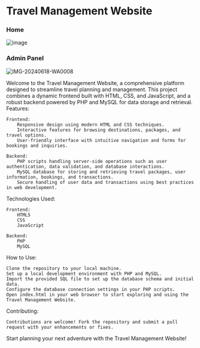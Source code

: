 <h1>Travel Management Website</h1>
<h3>Home</h3>

![image](![IMG-20240618-WA0010](https://github.com/PrathyushaGundlapally/Travel-Management-System/assets/136232021/3383dc7d-7bf2-40f1-8d3c-9baf1b22afd8)
)

<h3>Admin Panel</h3>

![IMG-20240618-WA0008](https://github.com/PrathyushaGundlapally/Travel-Management-System/assets/136232021/f8d7249b-33f0-4387-abbf-9f1040f7a453)






Welcome to the Travel Management Website, a comprehensive platform designed to streamline travel planning and management. This project combines a dynamic frontend built with HTML, CSS, and JavaScript, and a robust backend powered by PHP and MySQL for data storage and retrieval.
Features:

    Frontend:
        Responsive design using modern HTML and CSS techniques.
        Interactive features for browsing destinations, packages, and travel options.
        User-friendly interface with intuitive navigation and forms for bookings and inquiries.

    Backend:
        PHP scripts handling server-side operations such as user authentication, data validation, and database interactions.
        MySQL database for storing and retrieving travel packages, user information, bookings, and transactions.
        Secure handling of user data and transactions using best practices in web development.

Technologies Used:

    Frontend:
        HTML5
        CSS
        JavaScript 

    Backend:
        PHP 
        MySQL

How to Use:

    Clone the repository to your local machine.
    Set up a local development environment with PHP and MySQL.
    Import the provided SQL file to set up the database schema and initial data.
    Configure the database connection settings in your PHP scripts.
    Open index.html in your web browser to start exploring and using the Travel Management Website.

Contributing:

    Contributions are welcome! Fork the repository and submit a pull request with your enhancements or fixes.

Start planning your next adventure with the Travel Management Website!
